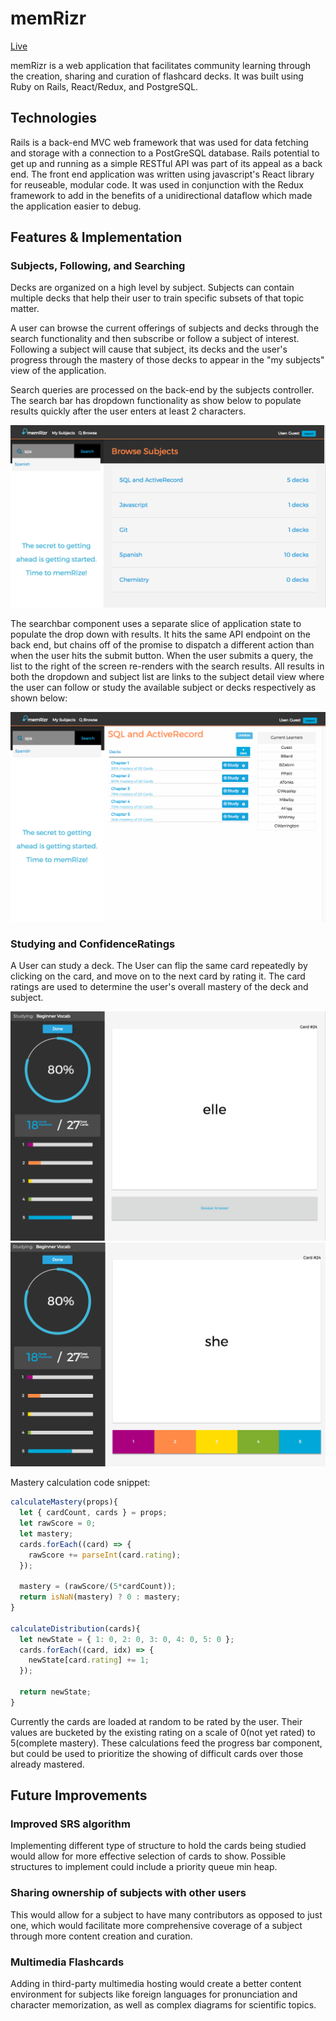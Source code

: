 # memRizr
[Live](https://memrizr.herokuapp.com)

memRizr is a web application that facilitates community learning through the creation, sharing and curation of flashcard decks. It was built using Ruby on Rails, React/Redux, and PostgreSQL.

## Technologies
Rails is a back-end MVC web framework that was used for data fetching and storage with a connection to a PostGreSQL database. Rails potential to get up and running as a simple RESTful API was part of its appeal as a back end. The front end application was written using javascript's React library for reuseable, modular code. It was used in conjunction with the Redux framework to add in the benefits of a unidirectional dataflow which made the application easier to debug.

## Features & Implementation
### Subjects, Following, and Searching
Decks are organized on a high level by subject. Subjects can contain multiple decks that help their user to train specific subsets of that topic matter.

A user can browse the current offerings of subjects and decks through the search functionality and then subscribe or follow a subject of interest. Following a subject will cause that subject, its decks and the user's progress through the mastery of those decks to appear in the "my subjects" view of the application.

Search queries are processed on the back-end by the subjects controller. The search bar has dropdown functionality as show below to populate results quickly after the user enters at least 2 characters.

![Searchbar](docs/screenshots/Search.png)

The searchbar component uses a separate slice of application state to populate the drop down with results. It hits the same API endpoint on the back end, but chains off of the promise to dispatch a different action than when the user hits the submit button. When the user submits a query, the list to the right of the screen re-renders with the search results. All results in both the dropdown and subject list are links to the subject detail view where the user can follow or study the available subject or decks respectively as shown below:

![Subject Detail in Search](docs/screenshots/Search_Subject_detail.png)

### Studying and ConfidenceRatings
A User can study a deck. The User can flip the same card repeatedly by clicking on the card, and move on to the next card by rating it. The card ratings are used to determine the user's overall mastery of the deck and subject.

![Card ScreenShot](docs/screenshots/Question.png)
![Answer Reveal ScreenShot](docs/screenshots/RevealedCard.png)

Mastery calculation code snippet:
```javascript
calculateMastery(props){
  let { cardCount, cards } = props;
  let rawScore = 0;
  let mastery;
  cards.forEach((card) => {
    rawScore += parseInt(card.rating);
  });

  mastery = (rawScore/(5*cardCount));
  return isNaN(mastery) ? 0 : mastery;
}

calculateDistribution(cards){
  let newState = { 1: 0, 2: 0, 3: 0, 4: 0, 5: 0 };
  cards.forEach((card, idx) => {
    newState[card.rating] += 1;
  });

  return newState;
}
```

Currently the cards are loaded at random to be rated by the user. Their values are bucketed by the existing rating on a scale of 0(not yet rated) to 5(complete mastery). These calculations feed the progress bar component, but could be used to prioritize the showing of difficult cards over those already mastered.

## Future Improvements
### Improved SRS algorithm
Implementing different type of structure to hold the cards being studied would allow for more effective selection of cards to show. Possible structures to implement could include a priority queue min heap.
### Sharing ownership of subjects with other users
This would allow for a subject to have many contributors as opposed to just one, which would facilitate more comprehensive coverage of a subject through more content creation and curation.
### Multimedia Flashcards
Adding in third-party multimedia hosting would create a better content environment for subjects like foreign languages for pronunciation and character memorization, as well as complex diagrams for scientific topics.
